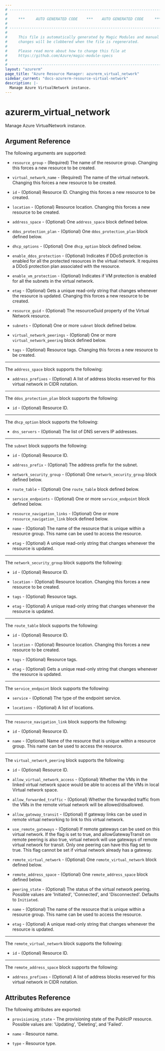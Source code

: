 ```yaml
---
# ----------------------------------------------------------------------------
#
#     ***     AUTO GENERATED CODE    ***    AUTO GENERATED CODE     ***
#
# ----------------------------------------------------------------------------
#
#     This file is automatically generated by Magic Modules and manual
#     changes will be clobbered when the file is regenerated.
#
#     Please read more about how to change this file at
#     https://github.com/Azure/magic-module-specs
#
# ----------------------------------------------------------------------------
layout: "azurerm"
page_title: "Azure Resource Manager: azurerm_virtual_network"
sidebar_current: "docs-azurerm-resource-virtual-network"
description: |-
  Manage Azure VirtualNetwork instance.
---
```


# azurerm_virtual_network

Manage Azure VirtualNetwork instance.


## Argument Reference

The following arguments are supported:

* `resource_group` - (Required) The name of the resource group. Changing this forces a new resource to be created.

* `virtual_network_name` - (Required) The name of the virtual network. Changing this forces a new resource to be created.

* `id` - (Optional) Resource ID. Changing this forces a new resource to be created.

* `location` - (Optional) Resource location. Changing this forces a new resource to be created.

* `address_space` - (Optional) One `address_space` block defined below.

* `ddos_protection_plan` - (Optional) One `ddos_protection_plan` block defined below.

* `dhcp_options` - (Optional) One `dhcp_option` block defined below.

* `enable_ddos_protection` - (Optional) Indicates if DDoS protection is enabled for all the protected resources in the virtual network. It requires a DDoS protection plan associated with the resource.

* `enable_vm_protection` - (Optional) Indicates if VM protection is enabled for all the subnets in the virtual network.

* `etag` - (Optional) Gets a unique read-only string that changes whenever the resource is updated. Changing this forces a new resource to be created.

* `resource_guid` - (Optional) The resourceGuid property of the Virtual Network resource.

* `subnets` - (Optional) One or more `subnet` block defined below.

* `virtual_network_peerings` - (Optional) One or more `virtual_network_peering` block defined below.

* `tags` - (Optional) Resource tags. Changing this forces a new resource to be created.

---

The `address_space` block supports the following:

* `address_prefixes` - (Optional) A list of address blocks reserved for this virtual network in CIDR notation.

---

The `ddos_protection_plan` block supports the following:

* `id` - (Optional) Resource ID.

---

The `dhcp_option` block supports the following:

* `dns_servers` - (Optional) The list of DNS servers IP addresses.

---

The `subnet` block supports the following:

* `id` - (Optional) Resource ID.

* `address_prefix` - (Optional) The address prefix for the subnet.

* `network_security_group` - (Optional) One `network_security_group` block defined below.

* `route_table` - (Optional) One `route_table` block defined below.

* `service_endpoints` - (Optional) One or more `service_endpoint` block defined below.

* `resource_navigation_links` - (Optional) One or more `resource_navigation_link` block defined below.

* `name` - (Optional) The name of the resource that is unique within a resource group. This name can be used to access the resource.

* `etag` - (Optional) A unique read-only string that changes whenever the resource is updated.


---

The `network_security_group` block supports the following:

* `id` - (Optional) Resource ID.

* `location` - (Optional) Resource location. Changing this forces a new resource to be created.

* `tags` - (Optional) Resource tags.

* `etag` - (Optional) A unique read-only string that changes whenever the resource is updated.

---

The `route_table` block supports the following:

* `id` - (Optional) Resource ID.

* `location` - (Optional) Resource location. Changing this forces a new resource to be created.

* `tags` - (Optional) Resource tags.

* `etag` - (Optional) Gets a unique read-only string that changes whenever the resource is updated.

---

The `service_endpoint` block supports the following:

* `service` - (Optional) The type of the endpoint service.

* `locations` - (Optional) A list of locations.

---

The `resource_navigation_link` block supports the following:

* `id` - (Optional) Resource ID.

* `name` - (Optional) Name of the resource that is unique within a resource group. This name can be used to access the resource.

---

The `virtual_network_peering` block supports the following:

* `id` - (Optional) Resource ID.

* `allow_virtual_network_access` - (Optional) Whether the VMs in the linked virtual network space would be able to access all the VMs in local Virtual network space.

* `allow_forwarded_traffic` - (Optional) Whether the forwarded traffic from the VMs in the remote virtual network will be allowed/disallowed.

* `allow_gateway_transit` - (Optional) If gateway links can be used in remote virtual networking to link to this virtual network.

* `use_remote_gateways` - (Optional) If remote gateways can be used on this virtual network. If the flag is set to true, and allowGatewayTransit on remote peering is also true, virtual network will use gateways of remote virtual network for transit. Only one peering can have this flag set to true. This flag cannot be set if virtual network already has a gateway.

* `remote_virtual_network` - (Optional) One `remote_virtual_network` block defined below.

* `remote_address_space` - (Optional) One `remote_address_space` block defined below.

* `peering_state` - (Optional) The status of the virtual network peering. Possible values are 'Initiated', 'Connected', and 'Disconnected'. Defaults to `Initiated`.

* `name` - (Optional) The name of the resource that is unique within a resource group. This name can be used to access the resource.

* `etag` - (Optional) A unique read-only string that changes whenever the resource is updated.


---

The `remote_virtual_network` block supports the following:

* `id` - (Optional) Resource ID.

---

The `remote_address_space` block supports the following:

* `address_prefixes` - (Optional) A list of address blocks reserved for this virtual network in CIDR notation.

## Attributes Reference

The following attributes are exported:

* `provisioning_state` - The provisioning state of the PublicIP resource. Possible values are: 'Updating', 'Deleting', and 'Failed'.

* `name` - Resource name.

* `type` - Resource type.
